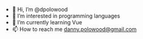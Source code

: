 - 👋 Hi, I’m @dpolowood
- 👀 I’m interested in programming languages
- 🌱 I’m currently learning Vue
- 📫 How to reach me danny.polowood@gmail.com

<!---
dpolowood/dpolowood is a ✨ special ✨ repository because its `README.md` (this file) appears on your GitHub profile.
You can click the Preview link to take a look at your changes.
--->
